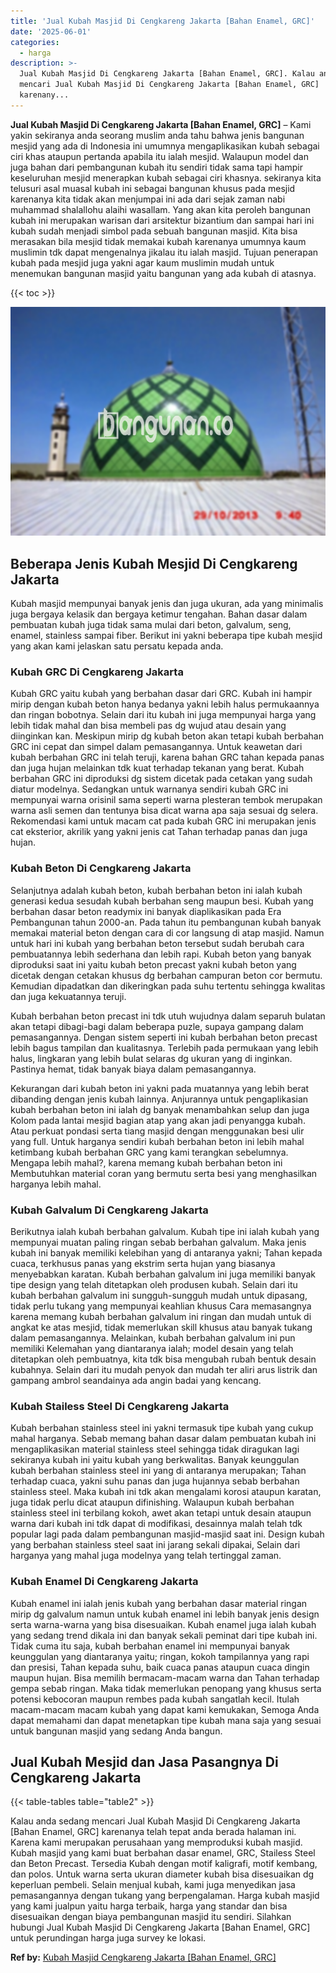 ```yaml
---
title: 'Jual Kubah Masjid Di Cengkareng Jakarta [Bahan Enamel, GRC]'
date: '2025-06-01'
categories:
  - harga
description: >-
  Jual Kubah Masjid Di Cengkareng Jakarta [Bahan Enamel, GRC]. Kalau anda sedang
  mencari Jual Kubah Masjid Di Cengkareng Jakarta [Bahan Enamel, GRC]
  karenany...
---
```


**Jual Kubah Masjid Di Cengkareng Jakarta \[Bahan Enamel, GRC\]** – Kami yakin sekiranya anda seorang muslim anda tahu bahwa jenis bangunan mesjid yang ada di Indonesia ini umumnya mengaplikasikan kubah sebagai ciri khas ataupun pertanda apabila itu ialah mesjid. Walaupun model dan juga bahan dari pembangunan kubah itu sendiri tidak sama tapi hampir keseluruhan mesjid menerapkan kubah sebagai ciri khasnya. sekiranya kita telusuri asal muasal kubah ini sebagai bangunan khusus pada mesjid karenanya kita tidak akan menjumpai ini ada dari sejak zaman nabi muhammad shalallohu alaihi wasallam. Yang akan kita peroleh bangunan kubah ini merupakan warisan dari arsitektur bizantium dan sampai hari ini kubah sudah menjadi simbol pada sebuah bangunan masjid. Kita bisa merasakan bila mesjid tidak memakai kubah karenanya umumnya kaum muslimin tdk dapat mengenalnya jikalau itu ialah masjid. Tujuan penerapan kubah pada mesjid juga yakni agar kaum muslimin mudah untuk menemukan bangunan masjid yaitu bangunan yang ada kubah di atasnya.

{{< toc >}}

![Jual Kubah Masjid Di Cengkareng Jakarta [Bahan Enamel, GRC]](/images/jual-kubah-masjid-29.png)

## Beberapa Jenis Kubah Mesjid Di Cengkareng Jakarta

Kubah masjid mempunyai banyak jenis dan juga ukuran, ada yang minimalis juga bergaya kelasik dan bergaya ketimur tengahan. Bahan dasar dalam pembuatan kubah juga tidak sama mulai dari beton, galvalum, seng, enamel, stainless sampai fiber. Berikut ini yakni beberapa tipe kubah mesjid yang akan kami jelaskan satu persatu kepada anda.

### Kubah GRC Di Cengkareng Jakarta

Kubah GRC yaitu kubah yang berbahan dasar dari GRC. Kubah ini hampir mirip dengan kubah beton hanya bedanya yakni lebih halus permukaannya dan ringan bobotnya. Selain dari itu kubah ini juga mempunyai harga yang lebih tidak mahal dan bisa membeli pas dg wujud atau desain yang diinginkan kan. Meskipun mirip dg kubah beton akan tetapi kubah berbahan GRC ini cepat dan simpel dalam pemasangannya. Untuk keawetan dari kubah berbahan GRC ini telah teruji, karena bahan GRC tahan kepada panas dan juga hujan melainkan tdk kuat terhadap tekanan yang berat. Kubah berbahan GRC ini diproduksi dg sistem dicetak pada cetakan yang sudah diatur modelnya. Sedangkan untuk warnanya sendiri kubah GRC ini mempunyai warna orisinil sama seperti warna plesteran tembok merupakan warna asli semen dan tentunya bisa dicat warna apa saja sesuai dg selera. Rekomendasi kami untuk macam cat pada kubah GRC ini merupakan jenis cat eksterior, akrilik yang yakni jenis cat Tahan terhadap panas dan juga hujan.

### Kubah Beton Di Cengkareng Jakarta

Selanjutnya adalah kubah beton, kubah berbahan beton ini ialah kubah generasi kedua sesudah kubah berbahan seng maupun besi. Kubah yang berbahan dasar beton readymix ini banyak diaplikasikan pada Era Pembangunan tahun 2000-an. Pada tahun itu pembangunan kubah banyak memakai material beton dengan cara di cor langsung di atap masjid. Namun untuk hari ini kubah yang berbahan beton tersebut sudah berubah cara pembuatannya lebih sederhana dan lebih rapi. Kubah beton yang banyak diproduksi saat ini yaitu kubah beton precast yakni kubah beton yang dicetak dengan cetakan khusus dg berbahan campuran beton cor bermutu. Kemudian dipadatkan dan dikeringkan pada suhu tertentu sehingga kwalitas dan juga kekuatannya teruji.

Kubah berbahan beton precast ini tdk utuh wujudnya dalam separuh bulatan akan tetapi dibagi-bagi dalam beberapa puzle, supaya gampang dalam pemasangannya. Dengan sistem seperti ini kubah berbahan beton precast lebih bagus tampilan dan kualitasnya. Terlebih pada permukaan yang lebih halus, lingkaran yang lebih bulat selaras dg ukuran yang di inginkan. Pastinya hemat, tidak banyak biaya dalam pemasangannya.

Kekurangan dari kubah beton ini yakni pada muatannya yang lebih berat dibanding dengan jenis kubah lainnya. Anjurannya untuk pengaplikasian kubah berbahan beton ini ialah dg banyak menambahkan selup dan juga Kolom pada lantai mesjid bagian atap yang akan jadi penyangga kubah. Atau perkuat pondasi serta tiang masjid dengan menggunakan besi ulir yang full. Untuk harganya sendiri kubah berbahan beton ini lebih mahal ketimbang kubah berbahan GRC yang kami terangkan sebelumnya. Mengapa lebih mahal?, karena memang kubah berbahan beton ini Membutuhkan material coran yang bermutu serta besi yang menghasilkan harganya lebih mahal.

### Kubah Galvalum Di Cengkareng Jakarta

Berikutnya ialah kubah berbahan galvalum. Kubah tipe ini ialah kubah yang mempunyai muatan paling ringan sebab berbahan galvalum. Maka jenis kubah ini banyak memiliki kelebihan yang di antaranya yakni; Tahan kepada cuaca, terkhusus panas yang ekstrim serta hujan yang biasanya menyebabkan karatan. Kubah berbahan galvalum ini juga memiliki banyak tipe design yang telah ditetapkan oleh produsen kubah. Selain dari itu kubah berbahan galvalum ini sungguh-sungguh mudah untuk dipasang, tidak perlu tukang yang mempunyai keahlian khusus Cara memasangnya karena memang kubah berbahan galvalum ini ringan dan mudah untuk di angkat ke atas mesjid, tidak memerlukan skill khusus atau banyak tukang dalam pemasangannya. Melainkan, kubah berbahan galvalum ini pun memiliki Kelemahan yang diantaranya ialah; model desain yang telah ditetapkan oleh pembuatnya, kita tdk bisa mengubah rubah bentuk desain kubahnya. Selain dari itu mudah penyok dan mudah ter aliri arus listrik dan gampang ambrol seandainya ada angin badai yang kencang.

### Kubah Stailess Steel Di Cengkareng Jakarta

Kubah berbahan stainless steel ini yakni termasuk tipe kubah yang cukup mahal harganya. Sebab memang bahan dasar dalam pembuatan kubah ini mengaplikasikan material stainless steel sehingga tidak diragukan lagi sekiranya kubah ini yaitu kubah yang berkwalitas. Banyak keunggulan kubah berbahan stainless steel ini yang di antaranya merupakan; Tahan terhadap cuaca, yakni suhu panas dan juga hujannya sebab berbahan stainless steel. Maka kubah ini tdk akan mengalami korosi ataupun karatan, juga tidak perlu dicat ataupun difinishing. Walaupun kubah berbahan stainless steel ini terbilang kokoh, awet akan tetapi untuk desain ataupun warna dari kubah ini tdk dapat di modifikasi, desainnya malah telah tdk popular lagi pada dalam pembangunan masjid-masjid saat ini. Design kubah yang berbahan stainless steel saat ini jarang sekali dipakai, Selain dari harganya yang mahal juga modelnya yang telah tertinggal zaman.

### Kubah Enamel Di Cengkareng Jakarta

Kubah enamel ini ialah jenis kubah yang berbahan dasar material ringan mirip dg galvalum namun untuk kubah enamel ini lebih banyak jenis design serta warna-warna yang bisa disesuaikan. Kubah enamel juga ialah kubah yang sedang trend dikala ini dan banyak sekali peminat dari tipe kubah ini. Tidak cuma itu saja, kubah berbahan enamel ini mempunyai banyak keunggulan yang diantaranya yaitu; ringan, kokoh tampilannya yang rapi dan presisi, Tahan kepada suhu, baik cuaca panas ataupun cuaca dingin maupun hujan. Bisa memilih bermacam-macam warna dan Tahan terhadap gempa sebab ringan. Maka tidak memerlukan penopang yang khusus serta potensi kebocoran maupun rembes pada kubah sangatlah kecil. Itulah macam-macam macam kubah yang dapat kami kemukakan, Semoga Anda dapat memahami dan dapat menetapkan tipe kubah mana saja yang sesuai untuk bangunan masjid yang sedang Anda bangun.

## Jual Kubah Mesjid dan Jasa Pasangnya Di Cengkareng Jakarta

{{< table-tables table="table2" >}}

Kalau anda sedang mencari Jual Kubah Masjid Di Cengkareng Jakarta \[Bahan Enamel, GRC\] karenanya telah tepat anda berada halaman ini. Karena kami merupakan perusahaan yang memproduksi kubah masjid. Kubah masjid yang kami buat berbahan dasar enamel, GRC, Stailess Steel dan Beton Precast. Tersedia Kubah dengan motif kaligrafi, motif kembang, dan polos. Untuk warna serta ukuran diameter kubah bisa disesuaikan dg keperluan pembeli. Selain menjual kubah, kami juga menyedikan jasa pemasangannya dengan tukang yang berpengalaman. Harga kubah masjid yang kami jualpun yaitu harga terbaik, harga yang standar dan bisa disesuaikan dengan biaya pembangunan masjid itu sendiri. Silahkan hubungi Jual Kubah Masjid Di Cengkareng Jakarta \[Bahan Enamel, GRC\] untuk perundingan harga juga survey ke lokasi.

**Ref by:** [Kubah Masjid Cengkareng Jakarta [Bahan Enamel, GRC]](https://id.wikipedia.org/wiki/Kubah)
